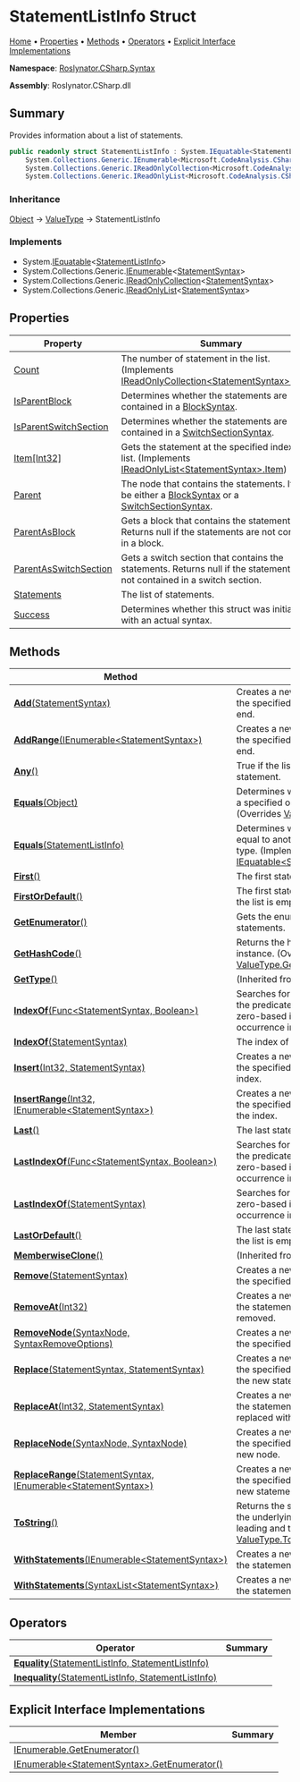 # StatementListInfo Struct

[Home](../../../../README.md) &#x2022; [Properties](#properties) &#x2022; [Methods](#methods) &#x2022; [Operators](#operators) &#x2022; [Explicit Interface Implementations](#explicit-interface-implementations)

**Namespace**: [Roslynator.CSharp.Syntax](../README.md)

**Assembly**: Roslynator\.CSharp\.dll

## Summary

Provides information about a list of statements\.

```csharp
public readonly struct StatementListInfo : System.IEquatable<StatementListInfo>,
    System.Collections.Generic.IEnumerable<Microsoft.CodeAnalysis.CSharp.Syntax.StatementSyntax>,
    System.Collections.Generic.IReadOnlyCollection<Microsoft.CodeAnalysis.CSharp.Syntax.StatementSyntax>,
    System.Collections.Generic.IReadOnlyList<Microsoft.CodeAnalysis.CSharp.Syntax.StatementSyntax>
```

### Inheritance

[Object](https://docs.microsoft.com/en-us/dotnet/api/system.object) &#x2192; [ValueType](https://docs.microsoft.com/en-us/dotnet/api/system.valuetype) &#x2192; StatementListInfo

### Implements

* System\.[IEquatable](https://docs.microsoft.com/en-us/dotnet/api/system.iequatable-1)\<[StatementListInfo](./README.md)>
* System\.Collections\.Generic\.[IEnumerable](https://docs.microsoft.com/en-us/dotnet/api/system.collections.generic.ienumerable-1)\<[StatementSyntax](https://docs.microsoft.com/en-us/dotnet/api/microsoft.codeanalysis.csharp.syntax.statementsyntax)>
* System\.Collections\.Generic\.[IReadOnlyCollection](https://docs.microsoft.com/en-us/dotnet/api/system.collections.generic.ireadonlycollection-1)\<[StatementSyntax](https://docs.microsoft.com/en-us/dotnet/api/microsoft.codeanalysis.csharp.syntax.statementsyntax)>
* System\.Collections\.Generic\.[IReadOnlyList](https://docs.microsoft.com/en-us/dotnet/api/system.collections.generic.ireadonlylist-1)\<[StatementSyntax](https://docs.microsoft.com/en-us/dotnet/api/microsoft.codeanalysis.csharp.syntax.statementsyntax)>

## Properties

| Property | Summary |
| -------- | ------- |
| [Count](Count/README.md) | The number of statement in the list\. \(Implements [IReadOnlyCollection\<StatementSyntax>.Count](https://docs.microsoft.com/en-us/dotnet/api/system.collections.generic.ireadonlycollection-1.count)\) |
| [IsParentBlock](IsParentBlock/README.md) | Determines whether the statements are contained in a [BlockSyntax](https://docs.microsoft.com/en-us/dotnet/api/microsoft.codeanalysis.csharp.syntax.blocksyntax)\. |
| [IsParentSwitchSection](IsParentSwitchSection/README.md) | Determines whether the statements are contained in a [SwitchSectionSyntax](https://docs.microsoft.com/en-us/dotnet/api/microsoft.codeanalysis.csharp.syntax.switchsectionsyntax)\. |
| [Item\[Int32\]](Item/README.md) | Gets the statement at the specified index in the list\. \(Implements [IReadOnlyList\<StatementSyntax>.Item](https://docs.microsoft.com/en-us/dotnet/api/system.collections.generic.ireadonlylist-1.item)\) |
| [Parent](Parent/README.md) | The node that contains the statements\. It can be either a [BlockSyntax](https://docs.microsoft.com/en-us/dotnet/api/microsoft.codeanalysis.csharp.syntax.blocksyntax) or a [SwitchSectionSyntax](https://docs.microsoft.com/en-us/dotnet/api/microsoft.codeanalysis.csharp.syntax.switchsectionsyntax)\. |
| [ParentAsBlock](ParentAsBlock/README.md) | Gets a block that contains the statements\. Returns null if the statements are not contained in a block\. |
| [ParentAsSwitchSection](ParentAsSwitchSection/README.md) | Gets a switch section that contains the statements\. Returns null if the statements are not contained in a switch section\. |
| [Statements](Statements/README.md) | The list of statements\. |
| [Success](Success/README.md) | Determines whether this struct was initialized with an actual syntax\. |

## Methods

| Method | Summary |
| ------ | ------- |
| [**Add**(StatementSyntax)](Add/README.md) | Creates a new [StatementListInfo](./README.md) with the specified statement added at the end\. |
| [**AddRange**(IEnumerable\<StatementSyntax>)](AddRange/README.md) | Creates a new [StatementListInfo](./README.md) with the specified statements added at the end\. |
| [**Any**()](Any/README.md) | True if the list has at least one statement\. |
| [**Equals**(Object)](Equals/README.md#Roslynator_CSharp_Syntax_StatementListInfo_Equals_System_Object_) | Determines whether this instance and a specified object are equal\. \(Overrides [ValueType.Equals](https://docs.microsoft.com/en-us/dotnet/api/system.valuetype.equals)\) |
| [**Equals**(StatementListInfo)](Equals/README.md#Roslynator_CSharp_Syntax_StatementListInfo_Equals_Roslynator_CSharp_Syntax_StatementListInfo_) | Determines whether this instance is equal to another object of the same type\. \(Implements [IEquatable\<StatementListInfo>.Equals](https://docs.microsoft.com/en-us/dotnet/api/system.iequatable-1.equals)\) |
| [**First**()](First/README.md) | The first statement in the list\. |
| [**FirstOrDefault**()](FirstOrDefault/README.md) | The first statement in the list or null if the list is empty\. |
| [**GetEnumerator**()](GetEnumerator/README.md) | Gets the enumerator the list of statements\. |
| [**GetHashCode**()](GetHashCode/README.md) | Returns the hash code for this instance\. \(Overrides [ValueType.GetHashCode](https://docs.microsoft.com/en-us/dotnet/api/system.valuetype.gethashcode)\) |
| [**GetType**()](https://docs.microsoft.com/en-us/dotnet/api/system.object.gettype) |  \(Inherited from [Object](https://docs.microsoft.com/en-us/dotnet/api/system.object)\) |
| [**IndexOf**(Func\<StatementSyntax, Boolean>)](IndexOf/README.md#Roslynator_CSharp_Syntax_StatementListInfo_IndexOf_System_Func_Microsoft_CodeAnalysis_CSharp_Syntax_StatementSyntax_System_Boolean__) | Searches for a statement that matches the predicate and returns returns zero\-based index of the first occurrence in the list\. |
| [**IndexOf**(StatementSyntax)](IndexOf/README.md#Roslynator_CSharp_Syntax_StatementListInfo_IndexOf_Microsoft_CodeAnalysis_CSharp_Syntax_StatementSyntax_) | The index of the statement in the list\. |
| [**Insert**(Int32, StatementSyntax)](Insert/README.md) | Creates a new [StatementListInfo](./README.md) with the specified statement inserted at the index\. |
| [**InsertRange**(Int32, IEnumerable\<StatementSyntax>)](InsertRange/README.md) | Creates a new [StatementListInfo](./README.md) with the specified statements inserted at the index\. |
| [**Last**()](Last/README.md) | The last statement in the list\. |
| [**LastIndexOf**(Func\<StatementSyntax, Boolean>)](LastIndexOf/README.md#Roslynator_CSharp_Syntax_StatementListInfo_LastIndexOf_System_Func_Microsoft_CodeAnalysis_CSharp_Syntax_StatementSyntax_System_Boolean__) | Searches for a statement that matches the predicate and returns returns zero\-based index of the last occurrence in the list\. |
| [**LastIndexOf**(StatementSyntax)](LastIndexOf/README.md#Roslynator_CSharp_Syntax_StatementListInfo_LastIndexOf_Microsoft_CodeAnalysis_CSharp_Syntax_StatementSyntax_) | Searches for a statement and returns zero\-based index of the last occurrence in the list\. |
| [**LastOrDefault**()](LastOrDefault/README.md) | The last statement in the list or null if the list is empty\. |
| [**MemberwiseClone**()](https://docs.microsoft.com/en-us/dotnet/api/system.object.memberwiseclone) |  \(Inherited from [Object](https://docs.microsoft.com/en-us/dotnet/api/system.object)\) |
| [**Remove**(StatementSyntax)](Remove/README.md) | Creates a new [StatementListInfo](./README.md) with the specified statement removed\. |
| [**RemoveAt**(Int32)](RemoveAt/README.md) | Creates a new [StatementListInfo](./README.md) with the statement at the specified index removed\. |
| [**RemoveNode**(SyntaxNode, SyntaxRemoveOptions)](RemoveNode/README.md) | Creates a new [StatementListInfo](./README.md) with the specified node removed\. |
| [**Replace**(StatementSyntax, StatementSyntax)](Replace/README.md) | Creates a new [StatementListInfo](./README.md) with the specified statement replaced with the new statement\. |
| [**ReplaceAt**(Int32, StatementSyntax)](ReplaceAt/README.md) | Creates a new [StatementListInfo](./README.md) with the statement at the specified index replaced with a new statement\. |
| [**ReplaceNode**(SyntaxNode, SyntaxNode)](ReplaceNode/README.md) | Creates a new [StatementListInfo](./README.md) with the specified old node replaced with a new node\. |
| [**ReplaceRange**(StatementSyntax, IEnumerable\<StatementSyntax>)](ReplaceRange/README.md) | Creates a new [StatementListInfo](./README.md) with the specified statement replaced with new statements\. |
| [**ToString**()](ToString/README.md) | Returns the string representation of the underlying syntax, not including its leading and trailing trivia\. \(Overrides [ValueType.ToString](https://docs.microsoft.com/en-us/dotnet/api/system.valuetype.tostring)\) |
| [**WithStatements**(IEnumerable\<StatementSyntax>)](WithStatements/README.md#Roslynator_CSharp_Syntax_StatementListInfo_WithStatements_System_Collections_Generic_IEnumerable_Microsoft_CodeAnalysis_CSharp_Syntax_StatementSyntax__) | Creates a new [StatementListInfo](./README.md) with the statements updated\. |
| [**WithStatements**(SyntaxList\<StatementSyntax>)](WithStatements/README.md#Roslynator_CSharp_Syntax_StatementListInfo_WithStatements_Microsoft_CodeAnalysis_SyntaxList_Microsoft_CodeAnalysis_CSharp_Syntax_StatementSyntax__) | Creates a new [StatementListInfo](./README.md) with the statements updated\. |

## Operators

| Operator | Summary |
| -------- | ------- |
| [**Equality**(StatementListInfo, StatementListInfo)](op_Equality/README.md) | |
| [**Inequality**(StatementListInfo, StatementListInfo)](op_Inequality/README.md) | |

## Explicit Interface Implementations

| Member | Summary |
| ------ | ------- |
| [IEnumerable.GetEnumerator()](System-Collections-IEnumerable-GetEnumerator/README.md) | |
| [IEnumerable\<StatementSyntax>.GetEnumerator()](System-Collections-Generic-IEnumerable-Microsoft-CodeAnalysis-CSharp-Syntax-StatementSyntax--GetEnumerator/README.md) | |


